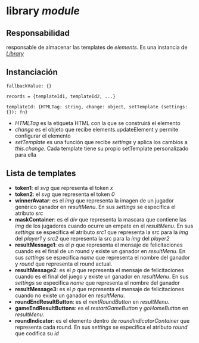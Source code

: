 # library _module_

## Responsabilidad

responsable de almacenar las templates de _elements_. Es una instancia de [_Library_](../../library.md)

## Instanciación

```
fallbackValue: {}

records = {templateId1, templateId2, ...}

templateId: {HTMLTag: string, change: object, setTemplate (settings: {}): fn}
```

-   _HTMLTag_ es la etiqueta HTML con la que se construirá el elemento
-   _change_ es el objeto que recibe elements.updateElement y permite configurar el elemento
-   _setTemplate_ es una función que recibe _settings_ y aplica los cambios a _this.change_. Cada template tiene su propio setTemplate personalizado para ella

## Lista de templates

-   **token1**: el _svg_ que representa el token _x_
-   **token2**: el _svg_ que representa el token _0_
-   **winnerAvatar**: es el _img_ que representa la imagen de un jugador genérico ganador en _resultMenu_. En sus _settings_ se especifica el atributo _src_
-   **maskContainer**: es el _div_ que representa la mascara que contiene las _img_ de los jugadores cuando ocurre un empate en el _resultMenu_. En sus _settings_ se especifica el atributo _src1_ que representa la src para la _img_ del _player1_ y _src2_ que representa la src para la _img_ del _player2_
-   **resultMessage1**: es el _p_ que representa el mensaje de felicitaciones cuando es el final de un round y existe un ganador en _resultMenu_. En sus _settings_ se especifica _name_ que representa el nombre del ganador y _round_ que representa el round actual.
-   **resultMessage2**: es el _p_ que representa el mensaje de felicitaciones cuando es el final del juego y existe un ganador en _resultMenu_. En sus _settings_ se especifica _name_ que representa el nombre del ganador
-   **resultMessage3**: es el _p_ que representa el mensaje de felicitaciones cuando no existe un ganador en _resultMenu_.
-   **roundEndResultButton**: es el _nextRoundButton_ en _resultMenu_.
-   **gameEndResultButtons**: es el _restartGameButton_ y _goHomeButton_ en _resultMenu_.
-   **roundIndicator**: es el elemento dentro de _roundIndicatorContainer_ que representa cada round. En sus _settings_ se especifica el atributo _round_ que codifica su _id_
